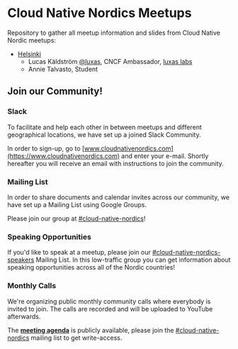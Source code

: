 # Cloud Native Nordics Meetups

Repository to gather all meetup information and slides from Cloud Native Nordic meetups:

* [Helsinki](helsinki/README.md)
  * Lucas Käldström [@luxas](https://github.com/luxas), CNCF Ambassador, [luxas labs](https://luxaslabs.com)
  * Annie Talvasto, Student

## Join our Community!

### Slack

To facilitate and help each other in between meetups and different geographical locations, we have set up a joined Slack Community.

In order to sign-up, go to [www.cloudnativenordics.com](https://www.cloudnativenordics.com) and enter your e-mail. Shortly hereafter you will receive an email with instructions to join the community.

### Mailing List

In order to share documents and calendar invites across our community, we have set up a Mailing List using Google Groups.

Please join our group at [#cloud-native-nordics](https://groups.google.com/forum/#!forum/cloud-native-nordics)!

### Speaking Opportunities

If you'd like to speak at a meetup, please join our [#cloud-native-nordics-speakers](https://groups.google.com/forum/#!forum/cloud-native-nordics-speakers) Mailing List. In this low-traffic group you can get information about speaking opportunities
across all of the Nordic countries!

### Monthly Calls

We're organizing public monthly community calls where everybody is invited to join.
The calls are recorded and will be uploaded to YouTube afterwards.

The **[meeting agenda](https://docs.google.com/document/d/1JxAZcNrGrK89-ErVOKku7Ik76ccSXPa66S8zdbVDr2g/edit#heading=h.cdvsk7jju5f9)** 
is publicly available, please join the [#cloud-native-nordics](https://groups.google.com/forum/#!forum/cloud-native-nordics) mailing
list to get write-access.
